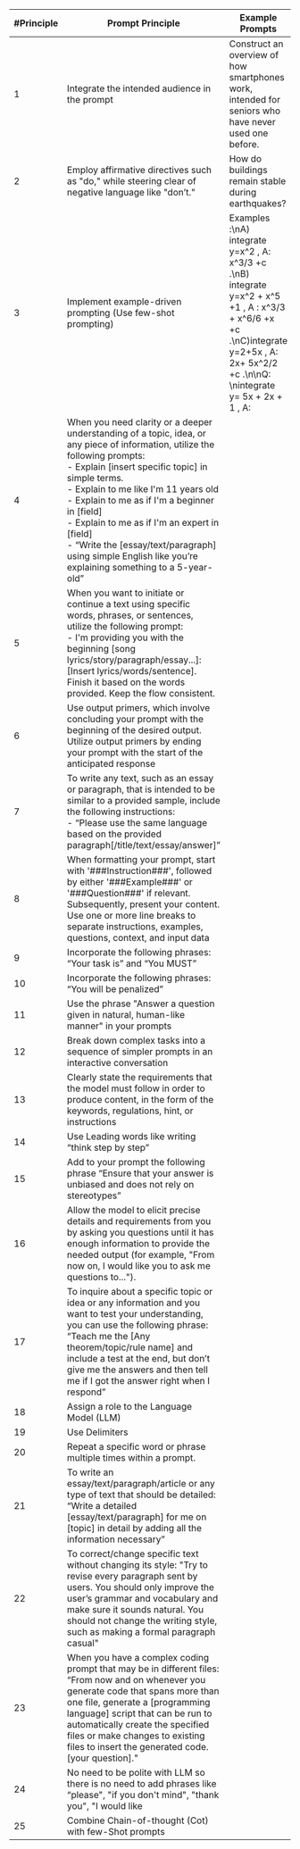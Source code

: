 | #Principle | Prompt Principle | Example Prompts |
|------------|------------------| ---------------------|
| 1          | Integrate the intended audience in the prompt | Construct an overview of how smartphones work, intended for seniors who have never used one before. |
| 2          | Employ affirmative directives such as "do," while steering clear of negative language like "don’t." | How do buildings remain stable during earthquakes? |
| 3          | Implement example-driven prompting (Use few-shot prompting) | Examples :\nA) integrate  y=x^2 ,   A: x^3/3 +c  .\nB) integrate  y=x^2 + x^5 +1 , A : x^3/3 + x^6/6 +x +c .\nC)integrate  y=2+5x , A:  2x+ 5x^2/2 +c  .\n\nQ: \nintegrate  y= 5x + 2x + 1 , A: |
| 4          | When you need clarity or a deeper understanding of a topic, idea, or any piece of information, utilize the following prompts:<br>- Explain [insert specific topic] in simple terms.<br>- Explain to me like I'm 11 years old<br>- Explain to me as if I'm a beginner in [field]<br>- Explain to me as if I'm an expert in [field]<br>- “Write the [essay/text/paragraph] using simple English like you’re explaining something to a 5-year-old” |
| 5          | When you want to initiate or continue a text using specific words, phrases, or sentences, utilize the following prompt:<br>- I'm providing you with the beginning [song lyrics/story/paragraph/essay...]:<br> [Insert lyrics/words/sentence]. Finish it based on the words provided. Keep the flow consistent. |
| 6          | Use output primers, which involve concluding your prompt with the beginning of the desired output. Utilize output primers by ending your prompt with the start of the anticipated response |
| 7          | To write any text, such as an essay or paragraph, that is intended to be similar to a provided sample, include the following instructions:<br>- “Please use the same language based on the provided paragraph[/title/text/essay/answer]” |
| 8          | When formatting your prompt, start with '###Instruction###', followed by either '###Example###' or '###Question###' if relevant. Subsequently, present your content. Use one or more line breaks to separate instructions, examples, questions, context, and input data |
| 9          | Incorporate the following phrases: “Your task is” and “You MUST” |
| 10         | Incorporate the following phrases: “You will be penalized” |
| 11         | Use the phrase "Answer a question given in natural, human-like manner" in your prompts |
| 12         | Break down complex tasks into a sequence of simpler prompts in an interactive conversation |
| 13         | Clearly state the requirements that the model must follow in order to produce content, in the form of the keywords, regulations, hint, or instructions |
| 14         | Use Leading words like writing “think step by step” |
| 15         | Add to your prompt the following phrase “Ensure that your answer is unbiased and does not rely on stereotypes” |
| 16         | Allow the model to elicit precise details and requirements from you by asking you questions until it has enough information to provide the needed output (for example, "From now on, I would like you to ask me questions to..."). |
| 17         | To inquire about a specific topic or idea or any information and you want to test your understanding, you can use the following phrase: “Teach me the [Any theorem/topic/rule name] and include a test at the end, but don’t give me the answers and then tell me if I got the answer right when I respond” |
| 18         | Assign a role to the Language Model (LLM) |
| 19         | Use Delimiters |
| 20         | Repeat a specific word or phrase multiple times within a prompt. |
| 21         | To write an essay/text/paragraph/article or any type of text that should be detailed: “Write a detailed [essay/text/paragraph] for me on [topic] in detail by adding all the information necessary” |
| 22         | To correct/change specific text without changing its style: "Try to revise every paragraph sent by users. You should only improve the user’s grammar and vocabulary and make sure it sounds natural. You should not change the writing style, such as making a formal paragraph casual" |
| 23         | When you have a complex coding prompt that may be in different files: “From now and on whenever you generate code that spans more than one file, generate a [programming language] script that can be run to automatically create the specified files or make changes to existing files to insert the generated code. [your question]." |
| 24         | No need to be polite with LLM so there is no need to add phrases like “please", "if you don't mind", "thank you", "I would like
| 25         | Combine Chain-of-thought (Cot) with few-Shot prompts |
